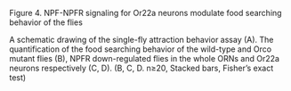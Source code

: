 Figure 4. NPF-NPFR signaling for Or22a neurons modulate food searching behavior of the flies

A schematic drawing of the single-fly attraction behavior assay (A). The quantification of the food searching behavior of the wild-type and Orco mutant flies (B), NPFR down-regulated flies in the whole ORNs and Or22a neurons respectively (C, D). (B, C, D. n≥20, Stacked bars, Fisher’s exact test)